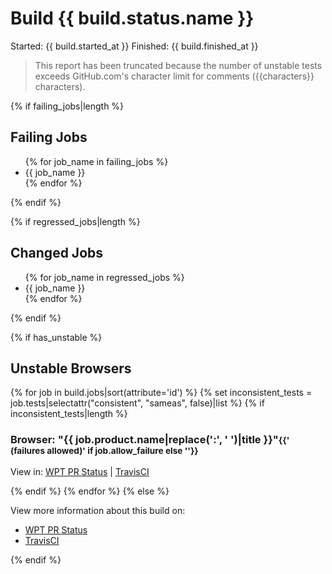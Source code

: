 # Build {{ build.status.name }}

Started: {{ build.started_at }}
Finished: {{ build.finished_at }}

> This report has been truncated because the number of unstable tests exceeds GitHub.com's character limit for comments ({{characters}} characters).

{% if failing_jobs|length %}
<h2>Failing Jobs</h2>
<ul>
{% for job_name in failing_jobs %}
<li>{{ job_name }}</li>
{% endfor %}
</ul>
{% endif %}

{% if regressed_jobs|length %}
<h2>Changed Jobs</h2>
<ul>
{% for job_name in regressed_jobs %}
<li>{{ job_name }}</li>
{% endfor %}
</ul>
{% endif %}

{% if has_unstable %}
<h2>Unstable Browsers</h2>
  {% for job in build.jobs|sort(attribute='id') %}
  {% set inconsistent_tests = job.tests|selectattr("consistent", "sameas", false)|list %}
  {% if inconsistent_tests|length %}
  <h3>Browser: "{{ job.product.name|replace(':', ' ')|title }}"<small>{{' (failures allowed)' if job.allow_failure else ''}}</small></h3>
  <p>View in: <a href="http://{{app_domain}}/job/{{job.number}}">WPT PR Status</a> |
      <a href="https://travis-ci.org/{{org_name}}/{{repo_name}}/jobs/{{job.id}}">TravisCI</a></p>
  {% endif %}
  {% endfor %}
{% else %}

View more information about this build on:

- [WPT PR Status](http://{{app_domain}}/build/{{build.number}})
- [TravisCI](https://travis-ci.org/{{org_name}}/{{repo_name}}/builds/{{build.id}})

{% endif %}
